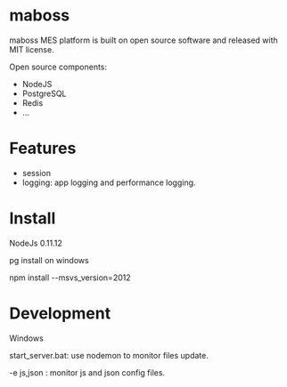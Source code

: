 maboss
======

maboss MES platform is built on open source software and released with MIT license.

Open source components: 

- NodeJS
- PostgreSQL
- Redis
- ...

Features
===============

- session
- logging: app logging and performance logging.


Install
=======

NodeJs 0.11.12

pg install on windows

npm install --msvs_version=2012

Development
===========

Windows

start_server.bat: use nodemon to monitor files update.

-e js,json : monitor js and json config files.
